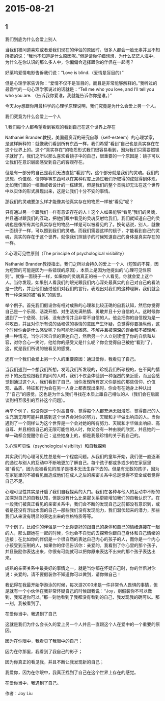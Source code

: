 # 2015-08-21

## 1

我们到底为什么会爱上别人

当我们被问道喜欢或者爱我们现在的伴侣的原因时，很多人都会一脸无辜并且不知所措的说：“我也不知道是什么原因呢。”但是请你仔细想想，为什么茫茫人海中，为什么在你认识的那么多人中，你偏偏会选择跟你的伴侣在一起呢？

好莱坞爱情电影告诉我们说：“Love is blind.（爱情是盲目的）”

但是心理学家告诉你：“爱情不仅不是盲目的，而且是非常能够解释的。”我听过的最霸气的一句心理学家说过的话就是：“Tell me who you love, and I’ll tell you who you are. （告诉我你爱谁，我就能告诉你你是谁。）”

今天Joy想跟你用最科学的心理学原理说明，我们究竟是为什么会爱上另一个人。

我们究竟为什么会爱上一个人

1.我们每个人都希望看到客观的看到自己在这个世界上存在

Nathaniel Branden教授，美国最资深的研究自尊（self-esteem）的心理学家，是这样解释的：就像我们看到所有东西一样，我们希望“看到”自己也是真实存在在这个世界上的。这个“真实存在”的物质形式我们很容易看到，因为我们只需要照镜子就好了。我们之所以那么喜欢看镜子中的自己，很重要的一个原因是：镜子可以让我们在意识层面感受到自己的客观存在。

但是有一部分的自己是我们无法直接“看到”的，这个部分就是我们的灵魂。我们的思想、价值观、信仰等等东西可以在某种程度上通过我们所取得的成就得到体现，比如我们画的一幅画或者设计的一栋建筑，但是我们的整个灵魂却无法在这个世界中以实体的形式展现出来，这是让我们十分不安的事情。

那我们的灵魂要怎么样才能像其他真实存在的物质一样被“看见”呢？

只有通过另一个跟我们一样有意识存在的人！这个人如果能够“看见”我们的灵魂，并且通过跟我们的互动，把他们眼中看见的灵魂反射给我们，我们就知道自己的灵魂也是像所有其他真实存在的物品一样是可以被看见的了。换句话说，别人，就像一面镜子一样，可以照到我们的灵魂。而我们需要这样的镜子，才能看到自己的灵魂，真实的存在于这个世界，就像我们照镜子的时候知道自己的身体是真实存在的一样。

2.心理可见性原则（The principle of psychological visibility）

Nathaniel Branden教授指出，我们之所以会持久的爱上一个人（短暂的不算，因为短暂的可能是因为一些错误的原因），本质上是因为他提出的“心理可见性原则”。就像一面镜子一样，如果你的灵魂真正的被一个人看见，你就会爱上这个人。当你发现，如果别人看我们的眼光跟我们内心深处最真实的自己对自己的看法是一致的，并且他们通过他们对我们的言行，表现出对我们的这种理解，我们就会有一种深深的被“看见”的感觉。

举个例子。首先我们假设你有相对成熟的心理和比较正确的自我认知，然后你觉得自己是一个乐观、活泼开朗、对生活充满热情、勇敢并且十分自信的人。这时候你遇到了一个悲观、封闭、没有热情并且非常不自信的人。他会把你的自信视为是一种攻击，并且对你所有说的话和做的事情的意图产生怀疑，总觉得你要操纵他，这个时候你会是什么感受呢？你可能觉得困惑、不解并且被深深的误会和不被理解。换一种情况，当你非常自信的表达自己，然后另一个人立刻读懂了你的自信和从容，对你会心一笑时，他给你的感受又是什么呢？你会觉得自己被他“看到”了。这，就是我们所说的被看见的感觉。

还有一个我们会爱上另一个人的重要原因：通过爱你，我看见了自己。

当我们遇到一个想我们所想，发现我们所发现的，珍视我们所珍视的，在不同的情形下的反应也跟我们相同的人时，我们不仅会体验到一种强烈的亲近感，而且会感觉到通过这个人，我们看到了自己。当你发现所有定义你是谁的那些信仰、价值观、品质、特征和行为会在另一人身上都表现出来时，你会有在她身上种认出了“自己”的感觉。这也是为什么我们寻找在本质上跟自己相似的人（我们会在后面谈到相互吸引的互补这个问题）。

再举个例子，假设你是一个对高自尊、觉得每个人都充满无限潜质、觉得自己的人生充满无限可能并且感到这个世界会对你的努力，天赋和才华做出响应的人。当你遇到了一个同样认为这个世界是一个会对她的所有努力、天赋和才华做出响应、高自尊、并且相信自己的无限可能性的人时，你又会有一种由衷的欣赏，并且她的一举一动都会提醒你自己：这些她身上的，都是我最珍惜的关于我自己的。

3.心理可见性（psychological visibility）和自我探索

其实我们的心理可见性总是有一个程度问题。从我们的童年开始，我们便一直逐渐的通过与别人的互动中不断地更加了解自己。每个孩子都或多或少的在家庭里被“看见”，因为没被看见的孩子是根本无法生存下去的。但是有无数的孩子，因为在家庭里的不被看见而造成他们在成人之后的亲密关系中总是觉得不安全或者觉得自己不足。

心理可见性其实是开启了我们自我探索的大门。我们在各种与他人的互动中不断的加深对自己的自我认知，但是没有什么比亲密关系更能增加我们的自我认识了。在一段我们被真正看见的亲密关系中，我们会不断的发现自己之前都没有意识到，或者是还没有浮出水面的自己—那些我们没有发现能力，我们潜伏起来的潜力，那些我们从来没有明显的表达出来的性格特质等等。

举个例子。比如你的伴侣是一个比你更好的跟自己的身体和自己的情绪连接在一起的人，那么跟她在一起的时候，你也会不自觉的去探索你跟自己身体和自己情绪的连接；在比如你的伴侣是一个很自然的表达自己内心的孩子的人，而你是一个内心小孩受到压制的人，如果你的伴侣告诉你：亲爱的，我看到了你心里的那个孩子，并且鼓励你表达出来，你很有可能就可以把你原来表达不出来的那个孩子表达出来。

成熟的亲密关系中最美好的事情之一，就是当你都在怀疑自己时，你的伴侣对你说：亲爱的，请不要假装你不知道你可以做到，请你做自己！

我记得在我最开始学游泳的时候，每次游2000米是一件非常令人畏惧的事情，但是就有一个小伙伴在我非常怀疑自己的时候跟我说：“Joy，别假装你不可以做到，我知道你可以。”那一刻他看到了我都没有看到的自己，我发现我的确可以。那一刻，我被看到了。

在爱你当中，我遇到了自己

这就是我们为什么会长久的爱上另一个人并且一直跟这个人在爱中的一个重要的原因。

因为在你眼中，我看见了我眼中的自己；

因为在你那里，我看到了我自己的影子；

因为你真正的看见我，并且不断让我发现新的自己；

我爱你，因为在你眼中，我真正找到了自己在这个世界上存在的感觉。

在爱你当中，我遇到了自己。

作者：Joy Liu

